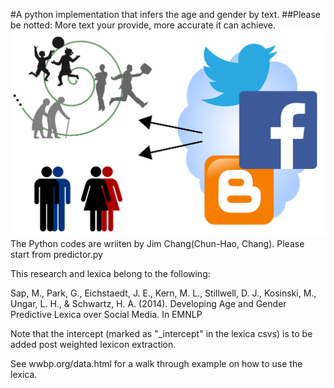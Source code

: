 #A python implementation that infers the age and gender by text.
##Please be notted: More text your provide, more accurate it can achieve. 
![image](/image.png)
The Python codes are wriiten by Jim Chang(Chun-Hao, Chang).
Please start from predictor.py

This research and lexica belong to the following:

Sap, M., Park, G., Eichstaedt, J. E., Kern, M. L., Stillwell, D. J.,
Kosinski, M., Ungar, L. H., & Schwartz, H. A. (2014).
Developing Age and Gender Predictive Lexica over Social Media. In EMNLP

Note that the intercept (marked as "_intercept" in the lexica csvs)
is to be added post weighted lexicon extraction.

See wwbp.org/data.html for a walk through example on how to use the 
lexica.
